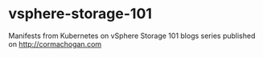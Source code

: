 # vsphere-storage-101
Manifests from Kubernetes on vSphere Storage 101 blogs series published on http://cormachogan.com
